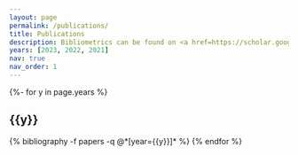 ```yaml
---
layout: page
permalink: /publications/
title: Publications
description: Bibliometrics can be found on <a href=https://scholar.google.com/citations?user=-NPCrhcAAAAJ>Google Scholar</a>.
years: [2023, 2022, 2021]
nav: true
nav_order: 1
---
```

<!-- _pages/publications.md -->
<div class="publications">

{%- for y in page.years %}
  <h2 class="year">{{y}}</h2>
  {% bibliography -f papers -q @*[year={{y}}]* %}
{% endfor %}

</div>
